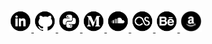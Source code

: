 <a href="https://www.linkedin.com/in/fernando-celmer/" target="_blank" title="Linkedin">
	<img src="icons/icon-linkedin.png" alt="linkedin" width="35px" height="35px">
</a>
<a href="https://github.com/FernandoCelmer" target="_blank" title="Github">
	<img src="icons/icon-github.png" alt="github" width="35px" height="35px">
</a>
<a href="https://pypi.org/user/fernandocelmer/" target="_blank" title="Pypi">
	<img src="icons/icon-pypi.png" alt="github" width="35px" height="35px">
</a>
<a href="https://medium.com/@fernandocelmer" target="_blank" title="Medium">
	<img src="icons/icon-medium.png" alt="medium" width="35px" height="35px">
</a>
<a href="https://soundcloud.com/fernandocelmer/tracks" target="_blank" title="Soundcloud">
	<img src="icons/icon-soundcloud.png" alt="soundcloud" width="35px" height="35px">
</a>
<a href="https://www.last.fm/user/FernandoCelmer" target="_blank" title="LastFM">
	<img src="icons/icon-lastfm.png" alt="lastfm" width="35px" height="35px">
</a>
<a href="https://www.behance.net/fernandocelmer" target="_blank" title="Behance">
	<img src="icons/icon-behance.png" alt="behance" width="35px" height="35px">
</a>
<a href="https://www.amazon.com.br/hz/wishlist/ls/3CELRK9GZN2Q2" target="_blank" title="Give me a book">
	<img src="icons/icon-amazon.png" alt="behance" width="35px" height="35px">
</a>
